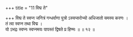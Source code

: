 +++
title = "11 विद्म ते"

+++
विद्म ते स्वप्न जनित्रं गन्धर्वाणा पुत्रो ऽस्यप्सरोभ्यो अधिजातो यमस्य करणः ।  
तं त्वा स्वप्न तथा विद्म ।  
यो ऽभद्रः स्वप्नः स्वप्नमयः पापस्तं द्विषते प्र हिण्मः ॥ ॥ १२ ॥
